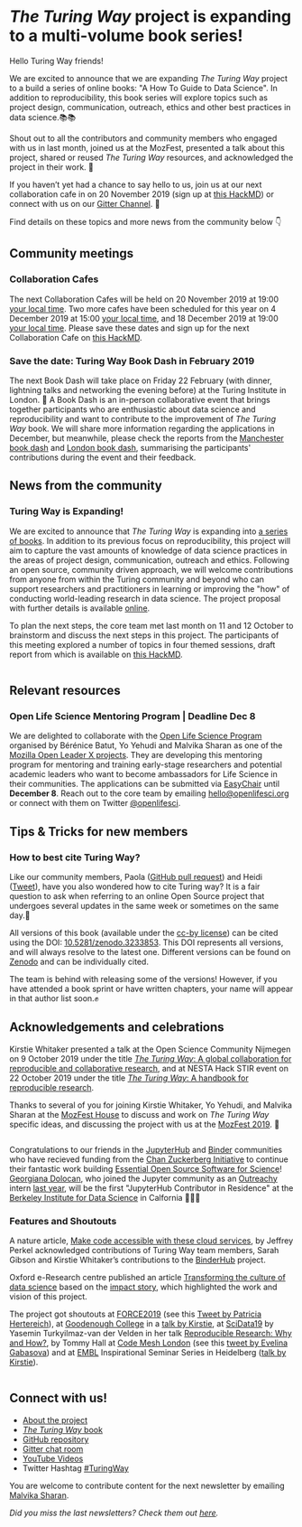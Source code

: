 # *The Turing Way* project is expanding to a multi-volume book series!

Hello Turing Way friends!

We are excited to announce that we are expanding *The Turing Way* project to a build a series of online books: "A How To Guide to Data Science".
In addition to reproducibility, this book series will explore topics such as project design, communication, outreach, ethics and other best practices in data science.📚📚

Shout out to all the contributors and community members who engaged with us in last month, joined us at the MozFest, presented a talk about this project, shared or reused *The Turing Way* resources, and acknowledged the project in their work. 🙌

If you haven’t yet had a chance to say hello to us, join us at our next collaboration cafe in on 20 November 2019 (sign up at [this HackMD](https://hackmd.io/@KirstieJane/CollabCafe)) or connect with us on our [Gitter Channel](https://gitter.im/alan-turing-institute/the-turing-way). 👋

Find details on these topics and more news from the community below 👇

## Community meetings

### Collaboration Cafes

The next Collaboration Cafes will be held on 20 November 2019 at 19:00  [your local time](https://arewemeetingyet.com/London/2019-11-20/19:00/TuringWay-CollaborationCafe).
Two more cafes have been scheduled for this year on 4 December 2019 at 15:00  [your local time](https://arewemeetingyet.com/London/2019-12-04/15:00/TuringWay-CollaborationCafe), and 18 December 2019 at 19:00 [your local time](https://arewemeetingyet.com/London/2019-11-20/19:00/TuringWay-CollaborationCafe).
Please save these dates and sign up for the next Collaboration Cafe on [this HackMD](https://hackmd.io/@KirstieJane/CollabCafe).

### Save the date: Turing Way Book Dash in February 2019

The next Book Dash will take place on Friday 22 February (with dinner, lightning talks and networking the evening before) at the Turing Institute in London. 📆 
A Book Dash is an in-person collaborative event that brings together participants who are enthusiastic about data science and reproducibility and want to contribute to the improvement of *The Turing Way* book.
We will share more information regarding the applications in December, but meanwhile, please check the reports from the [Manchester book dash](https://github.com/alan-turing-institute/the-turing-way/blob/master/workshops/book-dash/book-dash-mcr-report.md) and [London book dash](https://github.com/alan-turing-institute/the-turing-way/blob/master/workshops/book-dash/book-dash-ldn-report.md), summarising the participants' contributions during the event and their feedback.

## News from the community

### Turing Way is Expanding!

We are excited to announce that *The Turing Way* is expanding into [a series of books](https://github.com/alan-turing-institute/the-turing-way).
In addition to its previous focus on reproducibility, this project will aim to capture the vast amounts of knowledge of data science practices in the areas of project design, communication, outreach and ethics.
Following an open source, community driven approach, we will welcome contributions from anyone from within the Turing community and beyond  who can support researchers and practitioners in learning or improving the "how" of conducting world-leading research in data science.
The project proposal with further details is available [online](https://github.com/alan-turing-institute/the-turing-way/blob/master/project_management/tps-funding-application-20190429.md).

To plan the next steps, the core team met last month on 11 and 12 October to brainstorm and discuss the next steps in this project.
The participants of this meeting explored a number of topics in four themed sessions, draft report from which is available on [this HackMD](https://hackmd.io/zVTeKhG2SIiBLam1YtILNg?view).

![]()

## Relevant resources

### Open Life Science Mentoring Program | Deadline Dec 8

We are delighted to collaborate with the [Open Life Science Program](https://openlifesci.org) organised by Bérénice Batut, Yo Yehudi and Malvika Sharan as one of the [Mozilla Open Leader X projects](https://foundation.mozilla.org/en/opportunity/mozilla-open-leaders/).
They are developing this mentoring program for mentoring and training early-stage researchers and potential academic leaders who want to become ambassadors for Life Science in their communities.
The applications can be submitted via [EasyChair](https://easychair.org/cfp/ols-2020) until **December 8**.
Reach out to the core team by emailing [hello@openlifesci.org](mailto:hello@openlifesci.org) or connect with them on Twitter [@openlifesci](https://twitter.com/openlifesci).

## Tips & Tricks for new members

### How to best cite Turing Way?

Like our community members, Paola ([GitHub pull request](https://github.com/alan-turing-institute/the-turing-way/issues/648)) and Heidi ([Tweet](https://twitter.com/HeidiBaya/status/1189116056641658880)), have you also wondered how to cite Turing way?
It is a fair question to ask when referring to an online Open Source project that undergoes several updates in the same week or sometimes on the same day.📝

All versions of this book (available under the [cc-by license]((http://creativecommons.org/licenses/by/4.0/legalcode))) can be cited using the DOI: [10.5281/zenodo.3233853](https://doi.org/10.5281/zenodo.3233853).
This DOI represents all versions, and will always resolve to the latest one.
Different versions can be found on [Zenodo](https://zenodo.org) and can be individually cited.

The team is behind with releasing some of the versions! However, if you have attended a book sprint or have written chapters, your name will appear in that author list soon.✊ 

## Acknowledgements and celebrations

Kirstie Whitaker presented a talk at the Open Science Community Nijmegen on 9 October 2019 under the title [*The Turing Way*: A global collaboration for reproducible and collaborative research](https://zenodo.org/record/3478387#.XcmkDZNKjUI), and at NESTA Hack STIR event on 22 October 2019 under the title [*The Turing Way*: A handbook for reproducible research](https://zenodo.org/record/3515937#.XcmkeJNKjUI).

Thanks to several of you for joining Kirstie Whitaker, Yo Yehudi, and Malvika Sharan at the [MozFest House](https://ti.to/Mozilla/mozfesthouse-whyspace/en) to discuss and work on *The Turing Way* specific ideas, and discussing the project with us at the [MozFest 2019](https://www.mozillafestival.org/en/). 🎉

![]()

Congratulations to our friends in the [JupyterHub](https://jupyter.org/hub) and [Binder](https://mybinder.org/) communities who have recieved funding from the [Chan Zuckerberg Initiative](https://chanzuckerberg.com/) to continue their fantastic work building [Essential Open Source Software for Science](https://medium.com/@cziscience/essential-open-source-software-for-science-72faec2c38c1)!
[Georgiana Dolocan](https://twitter.com/GeorgianaElenaD), who joined the Jupyter community as an [Outreachy](https://www.outreachy.org/)  intern [last year](https://blog.jupyter.org/outreachy-jupyter-supporting-diversity-in-open-communities-dfa78db4b0bd), will be the first "JupyterHub Contributor in Residence" at the [Berkeley Institute for Data Science](https://bids.berkeley.edu/) in Calfornia 🎉🙌🎊

### Features and Shoutouts

A nature article, [Make code accessible with these cloud services](https://www.nature.com/articles/d41586-019-03366-x), by Jeffrey Perkel acknowledged contributions of Turing Way team members, Sarah Gibson and Kirstie Whitaker’s contributions to the [BinderHub](https://binderhub.readthedocs.io/en/latest/) project.

Oxford e-Research centre published an article [Transforming the culture of data science](https://www.oerc.ox.ac.uk/news/transforming-culture-data-science) based on the [impact story](https://www.turing.ac.uk/research/impact-stories/changing-culture-data-science), which highlighted the work and vision of this project.

The project got shoutouts at [FORCE2019](https://www.force11.org/meetings/force2019) (see this [Tweet by Patricia Hertereich](https://twitter.com/PHerterich/status/1184034991400861696)), at [Goodenough College](https://www.goodenough.ac.uk/) in a [talk by Kirstie](https://zenodo.org/record/3522225#.XcmklpNKjUI), at [SciData19](https://researchdata.springernature.com/users/256983-irene-rodriguez/posts/50480-better-science-through-better-data-2019-scidata19-call-for-lightning-talks-proposal) by Yasemin Turkyilmaz-van der Velden in her talk [Reproducible Research: Why and How?](https://zenodo.org/record/3530485#.XcmopZNKjUI), by Tommy Hall at [Code Mesh London](https://codesync.global/conferences/code-mesh-ldn/) (see this [tweet by Evelina Gabasova](https://twitter.com/evelgab/status/1192804318795182080)) and at [EMBL](http://embl.org) Inspirational Seminar Series in Heidelberg ([talk by Kirstie](https://zenodo.org/record/3532650#.XcmlAZNKjUI)).

![]()

## Connect with us!

- [About the project](https://www.turing.ac.uk/research/research-projects/turing-way-handbook-reproducible-data-science)
- [_The Turing Way_ book](https://the-turing-way.netlify.com)
- [GitHub repository](https://github.com/alan-turing-institute/the-turing-way)
- [Gitter chat room](https://gitter.im/alan-turing-institute/the-turing-way)
- [YouTube Videos](https://www.youtube.com/channel/UCPDxZv5BMzAw0mPobCbMNuA)
- Twitter Hashtag [#TuringWay](https://twitter.com/hashtag/TuringWay?f=live)

You are welcome to contribute content for the next newsletter by
emailing [Malvika Sharan](mailto:msharan@turing.ac.uk).

*Did you miss the last newsletters?*
*Check them out [here](https://tinyletter.com/TuringWay/archive).*
